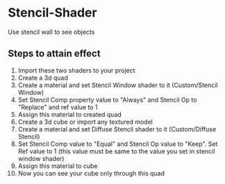 # Stencil-Shader
Use stencil wall to see objects

## Steps to attain effect

1. Import these two shaders to your project
2. Create a 3d quad
3. Create a material and set Stencil Window shader to it (Custom/Stencil Window)
4. Set Stencil Comp property value to "Always" and Stencil Op to "Replace" and ref value to 1
5. Assign this material to created quad
6. Create a 3d cube or import any textured model
7. Create a material and set Diffuse Stencil shader to it (Custom/Diffuse Stencil)
8. Set Stencil Comp value to "Equal" and Stencil Op value to "Keep". Set Ref value to 1 (this value must be same to the value you set in stencil window shader)
9. Assign this material to cube
10. Now you can see your cube only through this quad
